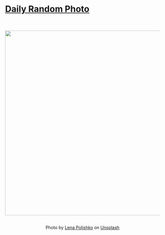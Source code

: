 # [Daily Random Photo](https://www.dailyrandomphoto.com/)

<div align="center">
  <br>
  <br>
  <a href="https://www.dailyrandomphoto.com/p/2024/2024-03-27/"><img src="https://images.unsplash.com/photo-1705651460796-f4b4d74c9fea?crop=entropy&cs=tinysrgb&fit=max&fm=jpg&ixid=M3w3NzUwOHwwfDF8cmFuZG9tfHx8fHx8fHx8MTcxMTQ5OTMyN3w&ixlib=rb-4.0.3&q=80&w=1080" width="600px"></a>
  <br>
  <br>
  <p class="has-text-grey">Photo by <a href="https://unsplash.com/@ilona_a?utm_source=Daily%20Random%20Photo&amp;utm_medium=referral" target="_blank" rel="noopener noreferrer">Lena Polishko</a> on <a href="https://unsplash.com/photos/a-plant-in-a-pot-in-front-of-a-pink-building-kQKd6KP9FFU?utm_source=Daily%20Random%20Photo&amp;utm_medium=referral" target="_blank" rel="noopener noreferrer">Unsplash</a></p>
</div>
